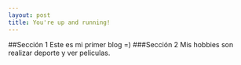 ```yaml
---
layout: post
title: You're up and running!
---
```

##Sección 1
Este es mi primer blog =)
###Sección 2
Mis hobbies son realizar deporte y ver peliculas.
